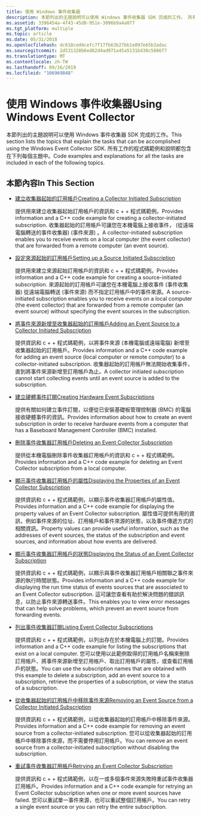 ```yaml
---
title: 使用 Windows 事件收集器
description: 本節列出的主題說明可以使用 Windows 事件收集器 SDK 完成的工作。 所有工作的程式碼範例和說明都包含在下列每個主題中。
ms.assetid: 3396454a-4f43-45d0-951e-3096b9a4a077
ms.tgt_platform: multiple
ms.topic: article
ms.date: 05/31/2018
ms.openlocfilehash: dc618ced4cefc7f17fb63b27bb1e097e65b3adac
ms.sourcegitcommit: 2d531328b6ed82d4ad971a45a5131b430c5866f7
ms.translationtype: MT
ms.contentlocale: zh-TW
ms.lasthandoff: 09/16/2019
ms.locfileid: "106969848"
---
```

# <a name="using-windows-event-collector"></a><span data-ttu-id="346a9-104">使用 Windows 事件收集器</span><span class="sxs-lookup"><span data-stu-id="346a9-104">Using Windows Event Collector</span></span>

<span data-ttu-id="346a9-105">本節列出的主題說明可以使用 Windows 事件收集器 SDK 完成的工作。</span><span class="sxs-lookup"><span data-stu-id="346a9-105">This section lists the topics that explain the tasks that can be accomplished using the Windows Event Collector SDK.</span></span> <span data-ttu-id="346a9-106">所有工作的程式碼範例和說明都包含在下列每個主題中。</span><span class="sxs-lookup"><span data-stu-id="346a9-106">Code examples and explanations for all the tasks are included in each of the following topics.</span></span>

## <a name="in-this-section"></a><span data-ttu-id="346a9-107">本節內容</span><span class="sxs-lookup"><span data-stu-id="346a9-107">In This Section</span></span>

-   [<span data-ttu-id="346a9-108">建立收集器起始的訂用帳戶</span><span class="sxs-lookup"><span data-stu-id="346a9-108">Creating a Collector Initiated Subscription</span></span>](creating-an-event-collector-subscription.md)

    <span data-ttu-id="346a9-109">提供用來建立收集器起始訂用帳戶的資訊和 c + + 程式碼範例。</span><span class="sxs-lookup"><span data-stu-id="346a9-109">Provides information and a C++ code example for creating a collector-initiated subscription.</span></span> <span data-ttu-id="346a9-110">收集器起始的訂用帳戶可讓您在本機電腦上接收事件， (從遠端電腦轉送的事件收集器)  (事件來源) 。</span><span class="sxs-lookup"><span data-stu-id="346a9-110">A collector-initiated subscription enables you to receive events on a local computer (the event collector) that are forwarded from a remote computer (an event source).</span></span>

-   [<span data-ttu-id="346a9-111">設定來源起始的訂用帳戶</span><span class="sxs-lookup"><span data-stu-id="346a9-111">Setting up a Source Initiated Subscription</span></span>](setting-up-a-source-initiated-subscription.md)

    <span data-ttu-id="346a9-112">提供用來建立來源起始訂用帳戶的資訊和 c + + 程式碼範例。</span><span class="sxs-lookup"><span data-stu-id="346a9-112">Provides information and a C++ code example for creating a source-initiated subscription.</span></span> <span data-ttu-id="346a9-113">來源起始的訂用帳戶可讓您在本機電腦上接收事件 (事件收集器) 從遠端電腦轉送 (事件來源) 而不指定訂用帳戶中的事件來源。</span><span class="sxs-lookup"><span data-stu-id="346a9-113">A source-initiated subscription enables you to receive events on a local computer (the event collector) that are forwarded from a remote computer (an event source) without specifying the event sources in the subscription.</span></span>

-   [<span data-ttu-id="346a9-114">將事件來源新增至收集器起始的訂用帳戶</span><span class="sxs-lookup"><span data-stu-id="346a9-114">Adding an Event Source to a Collector Initiated Subscription</span></span>](adding-an-event-source-to-an-event-collector-subscription.md)

    <span data-ttu-id="346a9-115">提供資訊和 c + + 程式碼範例，以將事件來源 (本機電腦或遠端電腦) 新增至收集器起始的訂用帳戶。</span><span class="sxs-lookup"><span data-stu-id="346a9-115">Provides information and a C++ code example for adding an event source (local computer or remote computer) to a collector-initiated subscription.</span></span> <span data-ttu-id="346a9-116">收集器起始的訂用帳戶無法開始收集事件，直到將事件來源新增至訂用帳戶為止。</span><span class="sxs-lookup"><span data-stu-id="346a9-116">A collector initiated subscription cannot start collecting events until an event source is added to the subscription.</span></span>

-   [<span data-ttu-id="346a9-117">建立硬體事件訂閱</span><span class="sxs-lookup"><span data-stu-id="346a9-117">Creating Hardware Event Subscriptions</span></span>](creating-hardware-event-subscriptions.md)

    <span data-ttu-id="346a9-118">提供有關如何建立事件訂閱，以便從已安裝基礎板管理控制器 (BMC) 的電腦接收硬體事件的資訊。</span><span class="sxs-lookup"><span data-stu-id="346a9-118">Provides information about how to create an event subscription in order to receive hardware events from a computer that has a Baseboard Management Controller (BMC) installed.</span></span>

-   [<span data-ttu-id="346a9-119">刪除事件收集器訂用帳戶</span><span class="sxs-lookup"><span data-stu-id="346a9-119">Deleting an Event Collector Subscription</span></span>](deleting-an-event-collector-subscription.md)

    <span data-ttu-id="346a9-120">提供從本機電腦刪除事件收集器訂用帳戶的資訊和 c + + 程式碼範例。</span><span class="sxs-lookup"><span data-stu-id="346a9-120">Provides information and a C++ code example for deleting an Event Collector subscription from a local computer.</span></span>

-   [<span data-ttu-id="346a9-121">顯示事件收集器訂用帳戶的屬性</span><span class="sxs-lookup"><span data-stu-id="346a9-121">Displaying the Properties of an Event Collector Subscription</span></span>](displaying-the-properties-of-an-event-collector-subscription.md)

    <span data-ttu-id="346a9-122">提供資訊和 c + + 程式碼範例，以顯示事件收集器訂用帳戶的屬性值。</span><span class="sxs-lookup"><span data-stu-id="346a9-122">Provides information and a C++ code example for displaying the property values of an Event Collector subscription.</span></span> <span data-ttu-id="346a9-123">屬性值可提供有用的資訊，例如事件來源的位址、訂用帳戶和事件來源的狀態，以及事件傳遞方式的相關資訊。</span><span class="sxs-lookup"><span data-stu-id="346a9-123">Property values can provide useful information, such as the addresses of event sources, the status of the subscription and event sources, and information about how events are delivered.</span></span>

-   [<span data-ttu-id="346a9-124">顯示事件收集器訂用帳戶的狀態</span><span class="sxs-lookup"><span data-stu-id="346a9-124">Displaying the Status of an Event Collector Subscription</span></span>](displaying-the-status-of-an-event-collector-subscription.md)

    <span data-ttu-id="346a9-125">提供資訊和 c + + 程式碼範例，以顯示與事件收集器訂用帳戶相關聯之事件來源的執行時間狀態。</span><span class="sxs-lookup"><span data-stu-id="346a9-125">Provides information and a C++ code example for displaying the run time status of events sources that are associated to an Event Collector subscription.</span></span> <span data-ttu-id="346a9-126">這可讓您查看有助於解決問題的錯誤訊息，以防止事件來源轉送事件。</span><span class="sxs-lookup"><span data-stu-id="346a9-126">This enables you to view error messages that can help solve problems, which prevent an event source from forwarding events.</span></span>

-   [<span data-ttu-id="346a9-127">列出事件收集器訂閱</span><span class="sxs-lookup"><span data-stu-id="346a9-127">Listing Event Collector Subscriptions</span></span>](listing-event-collector-subscriptions.md)

    <span data-ttu-id="346a9-128">提供資訊和 c + + 程式碼範例，以列出存在於本機電腦上的訂閱。</span><span class="sxs-lookup"><span data-stu-id="346a9-128">Provides information and a C++ code example for listing the subscriptions that exist on a local computer.</span></span> <span data-ttu-id="346a9-129">您可以使用以此範例取得的訂用帳戶名稱來刪除訂用帳戶、將事件來源新增至訂用帳戶、取出訂用帳戶的屬性，或查看訂用帳戶的狀態。</span><span class="sxs-lookup"><span data-stu-id="346a9-129">You can use the subscription names that are obtained with this example to delete a subscription, add an event source to a subscription, retrieve the properties of a subscription, or view the status of a subscription.</span></span>

-   [<span data-ttu-id="346a9-130">從收集器起始的訂用帳戶中移除事件來源</span><span class="sxs-lookup"><span data-stu-id="346a9-130">Removing an Event Source from a Collector Initiated Subscription</span></span>](removing-an-event-source-from-an-event-collector-subscription.md)

    <span data-ttu-id="346a9-131">提供資訊和 c + + 程式碼範例，以從收集器起始的訂用帳戶中移除事件來源。</span><span class="sxs-lookup"><span data-stu-id="346a9-131">Provides information and a C++ code example for removing an event source from a collector-initiated subscription.</span></span> <span data-ttu-id="346a9-132">您可以從收集器起始的訂用帳戶中移除事件來源，而不需要停用訂用帳戶。</span><span class="sxs-lookup"><span data-stu-id="346a9-132">You can remove an event source from a collector-initiated subscription without disabling the subscription.</span></span>

-   [<span data-ttu-id="346a9-133">重試事件收集器訂用帳戶</span><span class="sxs-lookup"><span data-stu-id="346a9-133">Retrying an Event Collector Subscription</span></span>](retrying-an-event-collector-subscription.md)

    <span data-ttu-id="346a9-134">提供資訊和 c + + 程式碼範例，以在一或多個事件來源失敗時重試事件收集器訂用帳戶。</span><span class="sxs-lookup"><span data-stu-id="346a9-134">Provides information and a C++ code example for retrying an Event Collector subscription when one or more event sources have failed.</span></span> <span data-ttu-id="346a9-135">您可以重試單一事件來源，也可以重試整個訂用帳戶。</span><span class="sxs-lookup"><span data-stu-id="346a9-135">You can retry a single event source or you can retry the entire subscription.</span></span>

 

 




